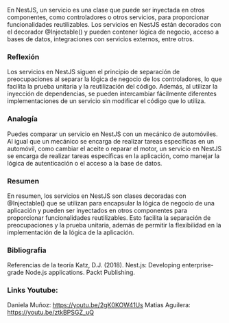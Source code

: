 En NestJS, un servicio es una clase que puede ser inyectada en otros componentes, como controladores o otros servicios, para proporcionar funcionalidades reutilizables. Los servicios en NestJS están decorados con el decorador @Injectable() y pueden contener lógica de negocio, acceso a bases de datos, integraciones con servicios externos, entre otros.

### Reflexión
Los servicios en NestJS siguen el principio de separación de preocupaciones al separar la lógica de negocio de los controladores, lo que facilita la prueba unitaria y la reutilización del código. Además, al utilizar la inyección de dependencias, se pueden intercambiar fácilmente diferentes implementaciones de un servicio sin modificar el código que lo utiliza.

### Analogía
Puedes comparar un servicio en NestJS con un mecánico de automóviles. Al igual que un mecánico se encarga de realizar tareas específicas en un automóvil, como cambiar el aceite o reparar el motor, un servicio en NestJS se encarga de realizar tareas específicas en la aplicación, como manejar la lógica de autenticación o el acceso a la base de datos.

### Resumen
En resumen, los servicios en NestJS son clases decoradas con @Injectable() que se utilizan para encapsular la lógica de negocio de una aplicación y pueden ser inyectados en otros componentes para proporcionar funcionalidades reutilizables. Esto facilita la separación de preocupaciones y la prueba unitaria, además de permitir la flexibilidad en la implementación de la lógica 
de la aplicación.
### Bibliografia
Referencias de la teoría 
Katz, D.J. (2018). Nest.js: Developing enterprise-grade Node.js applications. Packt Publishing.
### Links Youtube:

Daniela Muñoz:
https://youtu.be/2gK0KOW41Us
Matias Aguilera:
https://youtu.be/ztkBPSGZ_uQ